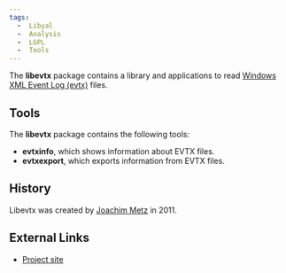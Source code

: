 ```yaml
---
tags:
  -  Libyal
  -  Analysis
  -  LGPL
  -  Tools
---
```

The **libevtx** package contains a library and applications to read
[Windows XML Event Log (evtx)](windows_xml_event_log_(evtx).md)
files.

## Tools

The **libevtx** package contains the following tools:

- **evtxinfo**, which shows information about EVTX files.
- **evtxexport**, which exports information from EVTX files.

## History

Libevtx was created by [Joachim Metz](joachim_metz.md) in 2011.

## External Links

- [Project site](https://github.com/libyal/libevtx/)

